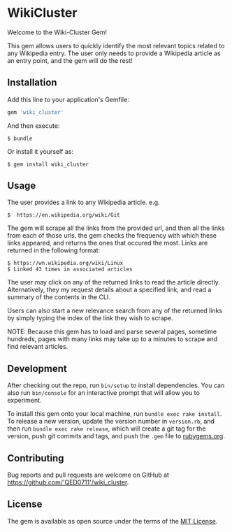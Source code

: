 # WikiCluster

Welcome to the Wiki-Cluster Gem!

This gem allows users to quickly identify the most relevant topics related to any Wikipedia entry. The user only needs to provide a Wikipedia article as an entry point, and the gem will do the rest!    

## Installation

Add this line to your application's Gemfile:

```ruby
gem 'wiki_cluster'
```

And then execute:

    $ bundle

Or install it yourself as:

    $ gem install wiki_cluster

## Usage

The user provides a link to any Wikipedia article. e.g.

    $  https://en.wikipedia.org/wiki/Git

The gem will scrape all the links from the provided url, and then all the links from each of those urls. the gem checks the frequency with which these links appeared, and returns the ones that occured the most. Links are returned in the following format:

    $ https://wn.wikipedia.org/wiki/Linux
    $ Linked 43 times in associated articles

The user may click on any of the returned links to read the article directly. Alternatively, they my request details about a specified link, and read a summary of the contents in the CLI.

Users can also start a new relevance search from any of the returned links by simply typing the index of the link they wish to scrape.

NOTE: Because this gem has to load and parse several pages, sometime hundreds, pages with many links may take up to a minutes to scrape and find relevant articles.  

## Development

After checking out the repo, run `bin/setup` to install dependencies. You can also run `bin/console` for an interactive prompt that will allow you to experiment.

To install this gem onto your local machine, run `bundle exec rake install`. To release a new version, update the version number in `version.rb`, and then run `bundle exec rake release`, which will create a git tag for the version, push git commits and tags, and push the `.gem` file to [rubygems.org](https://rubygems.org).

## Contributing

Bug reports and pull requests are welcome on GitHub at https://github.com/'QED0711'/wiki_cluster.

## License

The gem is available as open source under the terms of the [MIT License](https://opensource.org/licenses/MIT).
